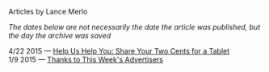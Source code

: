 Articles by Lance Merlo

*The dates below are not necessarily the date the article was published, but the day the archive was saved*

4/22 2015 — [Help Us Help You: Share Your Two Cents for a Tablet](https://web.archive.org/web/20150422194938/http://gothamist.com/2015/04/22/complete_our_survey_for_a_chance_to.php)  
1/9 2015 — [Thanks to This Week's Advertisers](https://web.archive.org/web/20150109210533/http://gothamist.com/2015/01/09/thanks_to_this_weeks_advertisers_305.php)  
